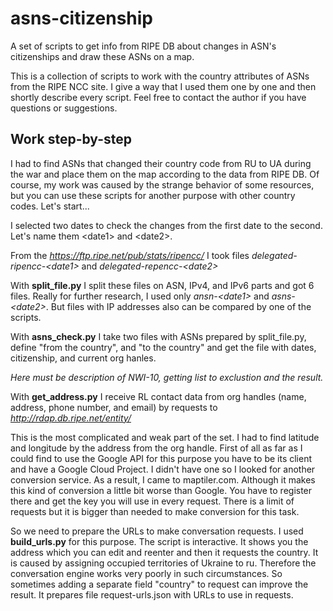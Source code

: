 # asns-citizenship
A set of scripts to get info from RIPE DB about changes in ASN's citizenships and draw these ASNs on a map.

This is a collection of scripts to work with the country attributes of ASNs from the RIPE NCC site. I give a way that I used them one by one and then shortly
describe every script. Feel free to contact the author if you have questions or suggestions.

## Work step-by-step

I had to find ASNs that changed their country code from RU to UA during the war and place them on the map according to the data from RIPE DB. Of course, my work was caused by the strange behavior of some resources, but you can use these scripts for another purpose with other country codes. Let's start...

I selected two dates to check the changes from the first date to the second. Let's name them &lt;date1&gt; and &lt;date2&gt;.

From the _https://ftp.ripe.net/pub/stats/ripencc/_ I took files _delegated-ripencc-&lt;date1&gt;_ and _delegated-repencc-&lt;date2&gt;_

With **split_file.py** I split these files on ASN, IPv4, and IPv6 parts and got 6 files. Really for further research, I used only _ansn-&lt;date1&gt;_ and 
_asns-&lt;date2&gt;_. But files with IP addresses also can be compared by one of the scripts.

With **asns_check.py** I take two files with ASNs prepared by split_file.py, define "from the country", and "to the country" and get the file with dates, citizenship, and current org hanles.

_Here must be description of NWI-10, getting list to exclustion and the result._

With **get_address.py** I receive RL contact data from org handles (name, address, phone number, and email) by requests to _http://rdap.db.ripe.net/entity/_

This is the most complicated and weak part of the set. I had to find latitude and longitude by the address from the org handle. First of all as far as I could find to use the Google API for this purpose you have to be its client and have a Google Cloud Project. I didn't have one so I looked for another conversion service. As a result, I came to maptiler.com. Although it makes this kind of conversion a little bit worse than Google. You have to register there and get the key you will use in every request. There is a limit of requests but it is bigger than needed to make conversion for this task.

So we need to prepare the URLs to make conversation requests. I used **build_urls.py** for this purpose. The script is interactive. It shows you the address which you can edit and reenter and then it requests the country. It is caused by assigning occupied territories of Ukraine to ru. Therefore the conversation engine works very poorly in such circumstances. So sometimes adding a separate field "country" to request can improve the result. It prepares file request-urls.json with URLs to use in requests.
